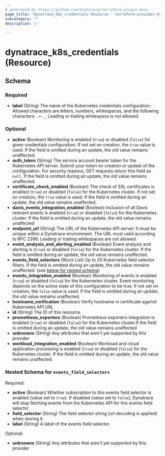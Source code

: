 ```yaml
---
# generated by https://github.com/hashicorp/terraform-plugin-docs
page_title: "dynatrace_k8s_credentials Resource - terraform-provider-dynatrace"
subcategory: ""
description: |-
  
---
```


# dynatrace_k8s_credentials (Resource)





<!-- schema generated by tfplugindocs -->
## Schema

### Required

- **label** (String) The name of the Kubernetes credentials configuration.  Allowed characters are letters, numbers, whitespaces, and the following characters: `.+-_`. Leading or trailing whitespace is not allowed.

### Optional

- **active** (Boolean) Monitoring is enabled (`true`) or disabled (`false`) for given credentials configuration.  If not set on creation, the `true` value is used.  If the field is omitted during an update, the old value remains unaffected.
- **auth_token** (String) The service account bearer token for the Kubernetes API server.  Submit your token on creation or update of the configuration. For security reasons, GET requests return this field as `null`.  If the field is omitted during an update, the old value remains unaffected.
- **certificate_check_enabled** (Boolean) The check of SSL certificates is enabled (`true`) or disabled (`false`) for the Kubernetes cluster.  If not set on creation, the `true` value is used.  If the field is omitted during an update, the old value remains unaffected.
- **davis_events_integration_enabled** (Boolean) Inclusion of all Davis relevant events is enabled (`true`) or disabled (`false`) for the Kubernetes cluster. If the field is omitted during an update, the old value remains unaffected
- **endpoint_url** (String) The URL of the Kubernetes API server.  It must be unique within a Dynatrace environment.  The URL must valid according to RFC 2396. Leading or trailing whitespaces are not allowed.
- **event_analysis_and_alerting_enabled** (Boolean) Event analysis and alerting is (`true`) or disabled (`false`) for the Kubernetes cluster. If the field is omitted during an update, the old value remains unaffected.
- **events_field_selectors** (Block List) Up to 20 Kubernetes field selector filters. If the field is omitted during an update, the old value remains unaffected. (see [below for nested schema](#nestedblock--events_field_selectors))
- **events_integration_enabled** (Boolean) Monitoring of events is enabled (`true`) or disabled (`false`) for the Kubernetes cluster. Event monitoring depends on the active state of this configuration to be true.  If not set on creation, the `false` value is used.  If the field is omitted during an update, the old value remains unaffected.
- **hostname_verification** (Boolean) Verify hostname in certificate against Kubernetes API URL
- **id** (String) The ID of this resource.
- **prometheus_exporters** (Boolean) Prometheus exporters integration is enabled (`true`) or disabled (`false`) for the Kubernetes cluster.If the field is omitted during an update, the old value remains unaffected
- **unknowns** (String) Any attributes that aren't yet supported by this provider
- **workload_integration_enabled** (Boolean) Workload and cloud application processing is enabled (`true`) or disabled (`false`) for the Kubernetes cluster. If the field is omitted during an update, the old value remains unaffected.

<a id="nestedblock--events_field_selectors"></a>
### Nested Schema for `events_field_selectors`

Required:

- **active** (Boolean) Whether subscription to this events field selector is enabled (value set to `true`). If disabled (value set to `false`), Dynatrace will stop fetching events from the Kubernetes API for this events field selector
- **field_selector** (String) The field selector string (url decoding is applied) when storing it.
- **label** (String) A label of the events field selector.

Optional:

- **unknowns** (String) Any attributes that aren't yet supported by this provider


